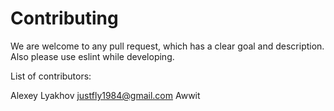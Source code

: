# Contributing

We are welcome to any pull request, which has a clear goal and description. Also please use eslint while developing.

List of contributors:

Alexey Lyakhov <justfly1984@gmail.com>
Awwit
